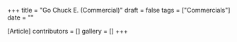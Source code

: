+++
title = "Go Chuck E. (Commercial)"
draft = false
tags = ["Commercials"]
date = ""

[Article]
contributors = []
gallery = []
+++